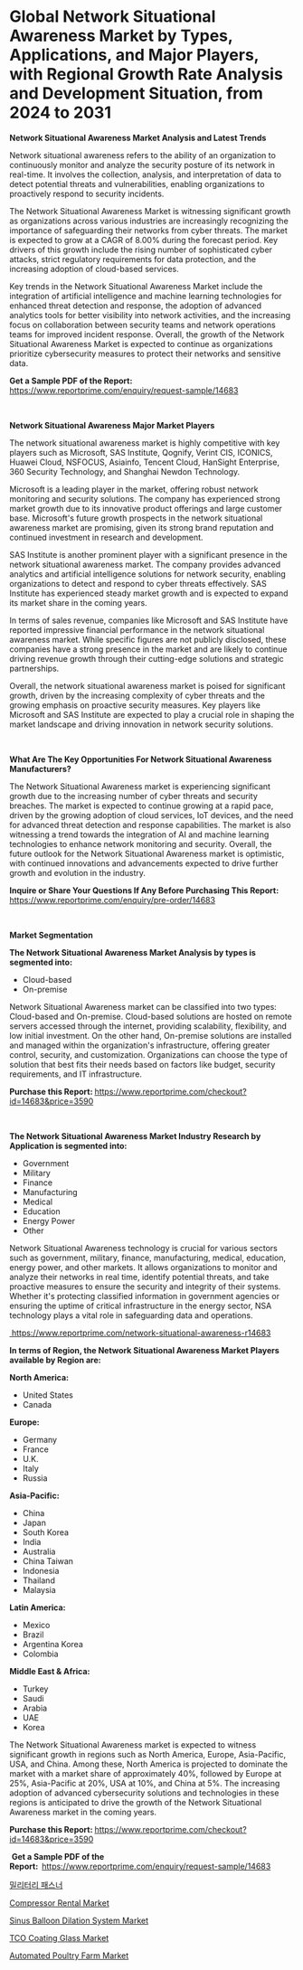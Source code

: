 <p><h1>Global Network Situational Awareness Market by Types, Applications, and Major Players, with Regional Growth Rate Analysis and Development Situation, from 2024 to 2031</h1></p><p><strong>Network Situational Awareness Market Analysis and Latest Trends</strong></p>
<p><p>Network situational awareness refers to the ability of an organization to continuously monitor and analyze the security posture of its network in real-time. It involves the collection, analysis, and interpretation of data to detect potential threats and vulnerabilities, enabling organizations to proactively respond to security incidents.</p><p>The Network Situational Awareness Market is witnessing significant growth as organizations across various industries are increasingly recognizing the importance of safeguarding their networks from cyber threats. The market is expected to grow at a CAGR of 8.00% during the forecast period. Key drivers of this growth include the rising number of sophisticated cyber attacks, strict regulatory requirements for data protection, and the increasing adoption of cloud-based services.</p><p>Key trends in the Network Situational Awareness Market include the integration of artificial intelligence and machine learning technologies for enhanced threat detection and response, the adoption of advanced analytics tools for better visibility into network activities, and the increasing focus on collaboration between security teams and network operations teams for improved incident response. Overall, the growth of the Network Situational Awareness Market is expected to continue as organizations prioritize cybersecurity measures to protect their networks and sensitive data.</p></p>
<p><strong>Get a Sample PDF of the Report:&nbsp;</strong> <a href="https://www.reportprime.com/enquiry/request-sample/14683">https://www.reportprime.com/enquiry/request-sample/14683</a></p>
<p>&nbsp;</p>
<p><strong>Network Situational Awareness Major Market Players</strong></p>
<p><p>The network situational awareness market is highly competitive with key players such as Microsoft, SAS Institute, Qognify, Verint CIS, ICONICS, Huawei Cloud, NSFOCUS, Asiainfo, Tencent Cloud, HanSight Enterprise, 360 Security Technology, and Shanghai Newdon Technology. </p><p>Microsoft is a leading player in the market, offering robust network monitoring and security solutions. The company has experienced strong market growth due to its innovative product offerings and large customer base. Microsoft's future growth prospects in the network situational awareness market are promising, given its strong brand reputation and continued investment in research and development.</p><p>SAS Institute is another prominent player with a significant presence in the network situational awareness market. The company provides advanced analytics and artificial intelligence solutions for network security, enabling organizations to detect and respond to cyber threats effectively. SAS Institute has experienced steady market growth and is expected to expand its market share in the coming years.</p><p>In terms of sales revenue, companies like Microsoft and SAS Institute have reported impressive financial performance in the network situational awareness market. While specific figures are not publicly disclosed, these companies have a strong presence in the market and are likely to continue driving revenue growth through their cutting-edge solutions and strategic partnerships.</p><p>Overall, the network situational awareness market is poised for significant growth, driven by the increasing complexity of cyber threats and the growing emphasis on proactive security measures. Key players like Microsoft and SAS Institute are expected to play a crucial role in shaping the market landscape and driving innovation in network security solutions.</p></p>
<p>&nbsp;</p>
<p><strong>What Are The Key Opportunities For Network Situational Awareness Manufacturers?</strong></p>
<p><p>The Network Situational Awareness market is experiencing significant growth due to the increasing number of cyber threats and security breaches. The market is expected to continue growing at a rapid pace, driven by the growing adoption of cloud services, IoT devices, and the need for advanced threat detection and response capabilities. The market is also witnessing a trend towards the integration of AI and machine learning technologies to enhance network monitoring and security. Overall, the future outlook for the Network Situational Awareness market is optimistic, with continued innovations and advancements expected to drive further growth and evolution in the industry.</p></p>
<p><strong>Inquire or Share Your Questions If Any Before Purchasing This Report:</strong> <a href="https://www.reportprime.com/enquiry/pre-order/14683">https://www.reportprime.com/enquiry/pre-order/14683</a></p>
<p>&nbsp;</p>
<p><strong>Market Segmentation</strong></p>
<p><strong>The Network Situational Awareness Market Analysis by types is segmented into:</strong></p>
<p><ul><li>Cloud-based</li><li>On-premise</li></ul></p>
<p><p>Network Situational Awareness market can be classified into two types: Cloud-based and On-premise. Cloud-based solutions are hosted on remote servers accessed through the internet, providing scalability, flexibility, and low initial investment. On the other hand, On-premise solutions are installed and managed within the organization's infrastructure, offering greater control, security, and customization. Organizations can choose the type of solution that best fits their needs based on factors like budget, security requirements, and IT infrastructure.</p></p>
<p><strong>Purchase this Report:&nbsp;</strong><a href="https://www.reportprime.com/checkout?id=14683&price=3590">https://www.reportprime.com/checkout?id=14683&price=3590</a></p>
<p>&nbsp;</p>
<p><strong>The Network Situational Awareness Market Industry Research by Application is segmented into:</strong></p>
<p><ul><li>Government</li><li>Military</li><li>Finance</li><li>Manufacturing</li><li>Medical</li><li>Education</li><li>Energy Power</li><li>Other</li></ul></p>
<p><p>Network Situational Awareness technology is crucial for various sectors such as government, military, finance, manufacturing, medical, education, energy power, and other markets. It allows organizations to monitor and analyze their networks in real time, identify potential threats, and take proactive measures to ensure the security and integrity of their systems. Whether it's protecting classified information in government agencies or ensuring the uptime of critical infrastructure in the energy sector, NSA technology plays a vital role in safeguarding data and operations.</p></p>
<p><a href="https://www.reportprime.com/network-situational-awareness-r14683">&nbsp;https://www.reportprime.com/network-situational-awareness-r14683</a></p>
<p><strong>In terms of Region, the Network Situational Awareness Market Players available by Region are:</strong></p>
<p>
    <p> <strong> North America: </strong>
        <ul>
            <li>United States</li>
            <li>Canada</li>
        </ul>
        </p> 
    <p> <strong> Europe: </strong>
        <ul>
            <li>Germany</li>
            <li>France</li>
            <li>U.K.</li>
            <li>Italy</li>
            <li>Russia</li>
        </ul>
        </p> 
    <p> <strong> Asia-Pacific: </strong>
        <ul>
            <li>China</li>
            <li>Japan</li>
            <li>South Korea</li>
            <li>India</li>
            <li>Australia</li>
            <li>China Taiwan</li>
            <li>Indonesia</li>
            <li>Thailand</li>
            <li>Malaysia</li>
        </ul>
        </p> 
    <p> <strong> Latin America: </strong>
        <ul>
            <li>Mexico</li>
            <li>Brazil</li>
            <li>Argentina Korea</li>
            <li>Colombia</li>
        </ul>
        </p> 
    <p> <strong> Middle East & Africa: </strong>
        <ul>
            <li>Turkey</li>
            <li>Saudi</li>
            <li>Arabia</li>
            <li>UAE</li>
            <li>Korea</li>
        </ul>
    </p>
    </p>
<p><p>The Network Situational Awareness market is expected to witness significant growth in regions such as North America, Europe, Asia-Pacific, USA, and China. Among these, North America is projected to dominate the market with a market share of approximately 40%, followed by Europe at 25%, Asia-Pacific at 20%, USA at 10%, and China at 5%. The increasing adoption of advanced cybersecurity solutions and technologies in these regions is anticipated to drive the growth of the Network Situational Awareness market in the coming years.</p></p>
<p><strong>Purchase this Report: </strong><a href="https://www.reportprime.com/checkout?id=14683&price=3590">https://www.reportprime.com/checkout?id=14683&price=3590</a></p>
<p>&nbsp;<strong>Get a Sample PDF of the Report:&nbsp;&nbsp;</strong><a href="https://www.reportprime.com/enquiry/request-sample/14683">https://www.reportprime.com/enquiry/request-sample/14683</a></p>
<p><strong></strong></p>
<p><p><a href="https://medium.com/@rahiboni7_88509/%EA%B5%B0%EC%9A%A9-%EA%B3%A0%EC%A0%95%EC%9E%A5%EC%B9%98-%EC%8B%9C%EC%9E%A5-2024%EB%85%84-2031%EB%85%84-%EA%B8%80%EB%A1%9C%EB%B2%8C-%EB%B0%8F-%EC%A7%80%EC%97%AD-%EB%B6%84%EC%84%9D-979c64c16987">밀리터리 패스너</a></p><p><a href="https://issuu.com/reportprime-2/docs/compressor-rental-market-size-2030.pptx">Compressor Rental Market</a></p><p><a href="https://medium.com/@henrykihn1922/sinus-balloon-dilation-system-market-research-report-market-forecast-and-growth-prospects-with-a-ac501ce4d9b7">Sinus Balloon Dilation System Market</a></p><p><a href="https://medium.com/@henrykihn1922/global-tco-coating-glass-market-trends-insights-into-growth-opportunities-and-challenges-64255ce8f05b">TCO Coating Glass Market</a></p><p><a href="https://github.com/ayamsauke86/Market-Research-Report-List-1/blob/main/automated-poultry-farm-market.md">Automated Poultry Farm Market</a></p></p>